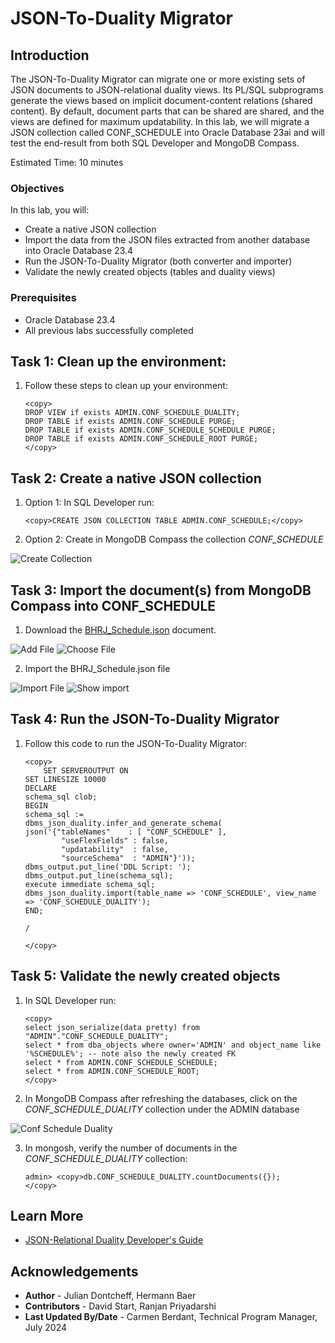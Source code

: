 # JSON-To-Duality Migrator

## Introduction

The JSON-To-Duality Migrator can migrate one or more existing sets of JSON documents to JSON-relational duality views. Its PL/SQL subprograms generate the views based on implicit document-content relations (shared content). By default, document parts that can be shared are shared, and the views are defined for maximum updatability. In this lab, we will migrate a JSON collection called CONF_SCHEDULE into Oracle Database 23ai and will test the end-result from both SQL Developer and MongoDB Compass.

Estimated Time: 10 minutes


### Objectives

In this lab, you will:

- Create a native JSON collection
- Import the data from the JSON files extracted from another database into Oracle Database 23.4
- Run the JSON-To-Duality Migrator (both converter and importer)
- Validate the newly created objects (tables and duality views)


### Prerequisites

- Oracle Database 23.4
- All previous labs successfully completed



## Task 1: Clean up the environment:

1. Follow these steps to clean up your environment:

    ```
    <copy>
    DROP VIEW if exists ADMIN.CONF_SCHEDULE_DUALITY;
    DROP TABLE if exists ADMIN.CONF_SCHEDULE PURGE;
    DROP TABLE if exists ADMIN.CONF_SCHEDULE_SCHEDULE PURGE;
    DROP TABLE if exists ADMIN.CONF_SCHEDULE_ROOT PURGE;
    </copy>
    ```

## Task 2: Create a native JSON collection

1. Option 1: In SQL Developer run:

    ```
    <copy>CREATE JSON COLLECTION TABLE ADMIN.CONF_SCHEDULE;</copy>
    ```

2. Option 2: Create in MongoDB Compass the collection _CONF\_SCHEDULE_

![Create Collection](images/create_collection.png)


## Task 3: Import the document(s) from MongoDB Compass into CONF_SCHEDULE

1. Download the [BHRJ_Schedule.json](https://c4u04.objectstorage.us-ashburn-1.oci.customer-oci.com/p/EcTjWk2IuZPZeNnD_fYMcgUhdNDIDA6rt9gaFj_WZMiL7VvxPBNMY60837hu5hga/n/c4u04/b/livelabsfiles/o/labfiles/BHRJ_Schedule.json) document.

![Add File](images/add_file.png)
![Choose File](images/import_data.png)

2. Import the BHRJ_Schedule.json file

![Import File](images/import_schedule.png)
![Show import](images/imported_completed.png)


## Task 4: Run the JSON-To-Duality Migrator

1. Follow this code to run the JSON-To-Duality Migrator:

    ```
    <copy>
        SET SERVEROUTPUT ON
    SET LINESIZE 10000
    DECLARE
    schema_sql clob;
    BEGIN
    schema_sql :=
    dbms_json_duality.infer_and_generate_schema(
    json('{"tableNames"    : [ "CONF_SCHEDULE" ],
            "useFlexFields" : false,
            "updatability"  : false,
            "sourceSchema"  : "ADMIN"}'));
    dbms_output.put_line('DDL Script: ');
    dbms_output.put_line(schema_sql);
    execute immediate schema_sql;
    dbms_json_duality.import(table_name => 'CONF_SCHEDULE', view_name => 'CONF_SCHEDULE_DUALITY');
    END;

    /

    </copy>
    ```
## Task 5: Validate the newly created objects

1. In SQL Developer run:

    ```
    <copy>
    select json_serialize(data pretty) from "ADMIN"."CONF_SCHEDULE_DUALITY";
    select * from dba_objects where owner='ADMIN' and object_name like '%SCHEDULE%'; -- note also the newly created FK
    select * from ADMIN.CONF_SCHEDULE_SCHEDULE;
    select * from ADMIN.CONF_SCHEDULE_ROOT;
    </copy>
    ```

2. In MongoDB Compass after refreshing the databases, click on the _CONF\_SCHEDULE\_DUALITY_ collection under the ADMIN database

![Conf Schedule Duality](images/conf_schedule_duality%20collection.png)

3. In mongosh, verify the number of documents in the _CONF\_SCHEDULE\_DUALITY_ collection:

    ```
    admin> <copy>db.CONF_SCHEDULE_DUALITY.countDocuments({});
    </copy>
    ```
## Learn More

* [JSON-Relational Duality Developer's Guide](https://docs.oracle.com/en/database/oracle/oracle-database/23/jsnvu/json-duality.html)

## Acknowledgements

* **Author** - Julian Dontcheff, Hermann Baer
* **Contributors** -  David Start, Ranjan Priyadarshi
* **Last Updated By/Date** - Carmen Berdant, Technical Program Manager, July 2024
